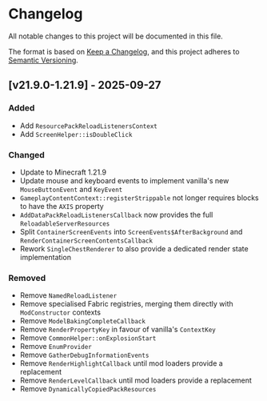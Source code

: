 # Changelog

All notable changes to this project will be documented in this file.

The format is based on [Keep a Changelog](https://keepachangelog.com/en/1.1.0/),
and this project adheres to [Semantic Versioning](https://semver.org/spec/v2.0.0.html).

## [v21.9.0-1.21.9] - 2025-09-27

### Added

- Add `ResourcePackReloadListenersContext`
- Add `ScreenHelper::isDoubleClick`

### Changed

- Update to Minecraft 1.21.9
- Update mouse and keyboard events to implement vanilla's new `MouseButtonEvent` and `KeyEvent`
- `GameplayContentContext::registerStrippable` not longer requires blocks to have the `AXIS` property
- `AddDataPackReloadListenersCallback` now provides the full `ReloadableServerResources`
- Split `ContainerScreenEvents` into `ScreenEvents$AfterBackground` and `RenderContainerScreenContentsCallback`
- Rework `SingleChestRenderer` to also provide a dedicated render state implementation

### Removed

- Remove `NamedReloadListener`
- Remove specialised Fabric registries, merging them directly with `ModConstructor` contexts
- Remove `ModelBakingCompleteCallback`
- Remove `RenderPropertyKey` in favour of vanilla's `ContextKey`
- Remove `CommonHelper::onExplosionStart`
- Remove `EnumProvider`
- Remove `GatherDebugInformationEvents`
- Remove `RenderHighlightCallback` until mod loaders provide a replacement
- Remove `RenderLevelCallback` until mod loaders provide a replacement
- Remove `DynamicallyCopiedPackResources`
